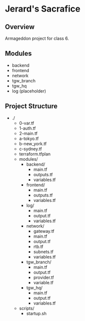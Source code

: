 # Jerard's Sacrafice

## Overview

Armageddon project for class 6. 

## Modules
- backend
- frontend
- network
- tgw_branch
- tgw_hq
- log (placeholder)


## Project Structure

- ./
    - 0-var.tf
    - 1-auth.tf
    - 2-main.tf
    - a-tokyo.tf
    - b-new_york.tf
    - c-sydney.tf
    - terraform.tfplan
    - modules/
        - backend/
            - main.tf
            - outputs.tf
            - variables.tf
        - frontend/
            - main.tf
            - outputs.tf
            - variables.tf
        - log/
            - main.tf
            - output.tf
            - variables.tf
        - network/
            - gateway.tf
            - main.tf
            - output.tf
            - rtb.tf
            - subnets.tf
            - variables.tf
        - tgw_branch/
            - main.tf
            - output.tf
            - provider.tf
            - variable.tf
        - tgw_hq/
            - main.tf
            - output.tf
            - variables.tf
    - scripts/
        - startup.sh